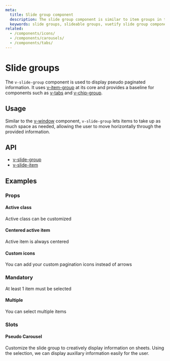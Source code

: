 ```yaml
---
meta:
  title: Slide group component
  description: The slide group component is similar to item groups in that you can make selectable content out of elements but does so in a single line fashion.
  keywords: slide groups, slideable groups, vuetify slide group component, vue slide group component
related:
  - /components/icons/
  - /components/carousels/
  - /components/tabs/
---
```


# Slide groups

The `v-slide-group` component is used to display pseudo paginated information. It uses [v-item-group](/components/item-groups) at its core and provides a baseline for components such as [v-tabs](/components/tabs) and [v-chip-group](/components/chip-groups).

<entry-ad />

## Usage

Similar to the [v-window](/components/windows) component, `v-slide-group` lets items to take up as much space as needed, allowing the user to move horizontally through the provided information.

<example file="v-slide-group/usage" />

## API

- [v-slide-group](../../api/v-slide-group)
- [v-slide-item](../../api/v-slide-item)

## Examples

### Props

#### Active class

Active class can be customized

<example file="v-slide-group/prop-active-class" />

#### Centered active item

Active item is always centered

<example file="v-slide-group/prop-center-active" />

#### Custom icons

You can add your custom pagination icons instead of arrows

<example file="v-slide-group/prop-custom-icons" />

### Mandatory

At least 1 item must be selected

<example file="v-slide-group/prop-mandatory" />

#### Multiple

You can select multiple items

<example file="v-slide-group/prop-multiple" />

### Slots

#### Pseudo Carousel

Customize the slide group to creatively display information on sheets. Using the selection, we can display auxillary information easily for the user.

<example file="v-slide-group/slot-carousel" />

<backmatter />
